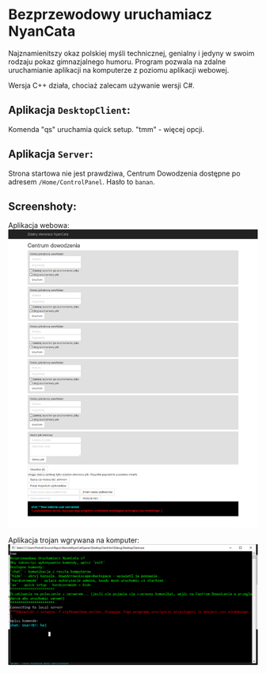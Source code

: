 # Bezprzewodowy uruchamiacz NyanCata
Najznamienitszy okaz polskiej myśli technicznej, genialny i jedyny w swoim rodzaju pokaz gimnazjalnego humoru. Program pozwala na zdalne uruchamianie aplikacji na komputerze z poziomu aplikacji webowej.

Wersja C++ działa, chociaż zalecam używanie wersji C#. 

## Aplikacja `DesktopClient`:
Komenda "qs" uruchamia quick setup. "tmm" - więcej opcji.

## Aplikacja `Server`:
Strona startowa nie jest prawdziwa, Centrum Dowodzenia dostępne po adresem `/Home/ControlPanel`. Hasło to `banan`.

## Screenshoty:

Aplikacja webowa:
![](README_files/screenshot_webapp.png)

Aplikacja trojan wgrywana na komputer:
![](README_files/screenshot_client.png)
